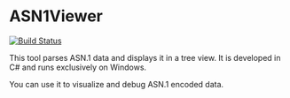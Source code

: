 # ASN1Viewer

[![Build Status](https://github.com/JoeLiu2015/ASN1Viewer/actions/workflows/build.yml/badge.svg)](https://github.com/JoeLiu2015/ASN1Viewer/actions/workflows/build.yml)

This tool parses ASN.1 data and displays it in a tree view. It is developed in C# and runs exclusively on Windows.

You can use it to visualize and debug ASN.1 encoded data.
